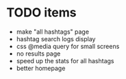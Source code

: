 # TODO items
 - make "all hashtags" page
 - hashtag search logs display
 - css @media query for small screens
 - no results page
 - speed up the stats for all hashtags
 - better homepage
